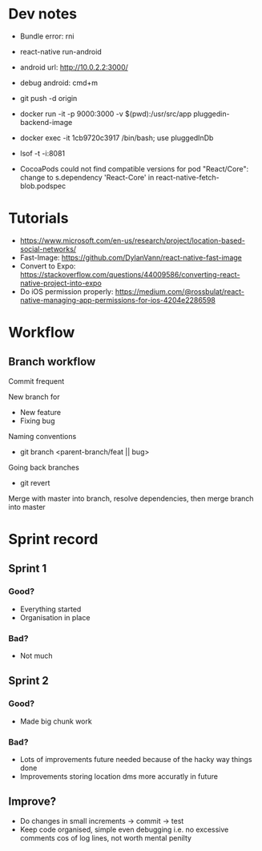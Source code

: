 # Dev notes
* Bundle error: rni
* react-native run-android
* android url: http://10.0.2.2:3000/
* debug android: cmd+m
* git push -d origin <name of remote branch>
* docker run -it -p 9000:3000 -v $(pwd):/usr/src/app pluggedin-backend-image
* docker exec -it 1cb9720c3917 /bin/bash; use pluggedInDb
* lsof -t -i:8081

* CocoaPods could not find compatible versions for pod "React/Core": change to s.dependency 'React-Core' in react-native-fetch-blob.podspec

# Tutorials
* https://www.microsoft.com/en-us/research/project/location-based-social-networks/
* Fast-Image: https://github.com/DylanVann/react-native-fast-image
* Convert to Expo: https://stackoverflow.com/questions/44009586/converting-react-native-project-into-expo
* Do iOS permission properly: https://medium.com/@rossbulat/react-native-managing-app-permissions-for-ios-4204e2286598

# Workflow
## Branch workflow
Commit frequent

New branch for
* New feature
* Fixing bug

Naming conventions
* git branch <parent-branch/feat || bug>


Going back branches
* git revert <commit name>

Merge with master into branch, resolve dependencies, then merge branch into master

# Sprint record
## Sprint 1
### Good?

* Everything started
* Organisation in place

### Bad?

* Not much

## Sprint 2
### Good?
* Made big chunk work

### Bad?
* Lots of improvements future needed because of the hacky way things done
* Improvements storing location dms more accuratly in future

## Improve?
* Do changes in small increments -> commit -> test
* Keep code organised, simple even debugging i.e. no excessive comments cos of log lines, not worth mental penilty
